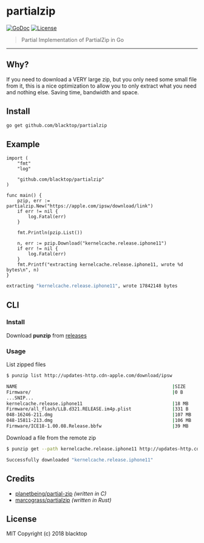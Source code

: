 # partialzip

[![GoDoc](https://godoc.org/github.com/blacktop/partialzip?status.svg)](https://godoc.org/github.com/blacktop/partialzip) [![License](http://img.shields.io/:license-mit-blue.svg)](http://doge.mit-license.org)

> Partial Implementation of PartialZip in Go

---

## Why?

If you need to download a VERY large zip, but you only need some small file from it, this is a nice optimization to allow you to only extract what you need and nothing else. Saving time, bandwidth and space.

## Install

```bash
go get github.com/blacktop/partialzip
```

## Example

```golang
import (
    "fmt"
    "log"

    "github.com/blacktop/partialzip"
)

func main() {
    pzip, err := partialzip.New("https://apple.com/ipsw/download/link")
    if err != nil {
        log.Fatal(err)
    }

    fmt.Println(pzip.List())

    n, err := pzip.Download("kernelcache.release.iphone11")
    if err != nil {
        log.Fatal(err)
    }
    fmt.Printf("extracting kernelcache.release.iphone11, wrote %d bytes\n", n)
}
```

```bash
extracting "kernelcache.release.iphone11", wrote 17842148 bytes
```

## CLI

### Install

Download **punzip** from [releases](https://github.com/blacktop/partialzip/releases)

### Usage

List zipped files

```bash
$ punzip list http://updates-http.cdn-apple.com/download/ipsw

NAME                                                         |SIZE
Firmware/                                                    |0 B
...SNIP...
kernelcache.release.iphone11                                 |18 MB
Firmware/all_flash/LLB.d321.RELEASE.im4p.plist               |331 B
048-16246-211.dmg                                            |107 MB
048-15811-213.dmg                                            |106 MB
Firmware/ICE18-1.00.08.Release.bbfw                          |39 MB
```

Download a file from the remote zip

```bash
$ punzip get --path kernelcache.release.iphone11 http://updates-http.cdn-apple.com/download/ipsw

Successfully downloaded "kernelcache.release.iphone11"
```

## Credits

- [planetbeing/partial-zip](https://github.com/planetbeing/partial-zip) _(written in C)_
- [marcograss/partialzip](https://github.com/marcograss/partialzip) _(written in Rust)_

## License

MIT Copyright (c) 2018 blacktop
